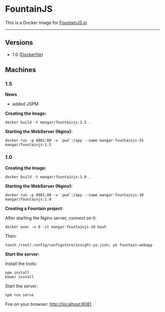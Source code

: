 # FountainJS

This is a Docker Image for [FountainJS.io](http://fountainjs.io/)

--- 

## Versions

- 1.0 ([Dockerfile](https://github.com/mangar/docker))


## Machines



### 1.5

__News__ 
- added JSPM



__Creating the Image:__
```
docker build -t mangar/fountainjs:1.5 .
```

__Starting the WebServer (Nginx):__
```
docker run -p 8081:80 -v `pwd`:/app --name mangar-fountainjs-15  mangar/fountainjs:1.5
```






### 1.0


__Creating the Image:__
```
docker build -t mangar/fountainjs:1.0 .
```

__Starting the WebServer (Nginx):__
```
docker run -p 8081:80 -v `pwd`:/app --name mangar-fountainjs-10  mangar/fountainjs:1.0
```




__Creating a Fountain project:__

After starting the Nginx server, connect on it:
```
docker exec -u 0 -it mangar-fountainjs-10 bash
```

Then:
```
touch /root/.config/configstore/insight-yo.json; yo fountain-webapp
```



__Start the server:__

Install the tools:
```
npm install
bower install
```

Start the server:
```
npm run serve
```


Fire on your browser: <http://localhost:8081>


